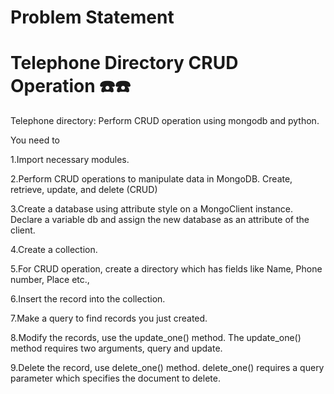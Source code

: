 # Problem Statement
# Telephone Directory CRUD Operation ☎️☎️
Telephone directory: Perform CRUD operation using mongodb and python.

You need to

1.Import necessary modules.

2.Perform CRUD operations to manipulate data in MongoDB. Create, retrieve, update, and delete (CRUD)

3.Create a database using attribute style on a MongoClient instance. Declare a variable db and assign the new database as an attribute of the client.

4.Create a collection.

5.For CRUD operation, create a directory which has fields like Name, Phone number, Place etc.,

6.Insert the record into the collection.

7.Make a query to find records you just created.

8.Modify the records, use the update_one() method. The update_one() method requires two arguments, query and update.

9.Delete the record, use delete_one() method. delete_one() requires a query parameter which specifies the document to delete.
